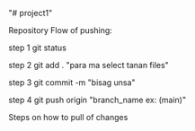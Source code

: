 "# project1" 

Repository Flow of pushing:

step 1 
git status

step 2 
git add . "para ma select tanan files"

step 3 
git commit -m "bisag unsa"

step 4 
git push origin "branch_name ex: (main)"

Steps on how to pull of changes
